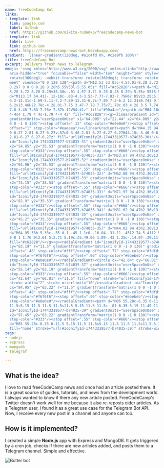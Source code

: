 ```yaml
---
name: freeCodeCamp Bot
links:
- template: link
  link: google.com
  label: GitHub
  href: https://github.com/nikita-rudenko/freecodecamp-news-bot
- template: link
  label: Live
  link: github.com
  href: https://freecodecamp-news-bot.herokuapp.com/
gradient: 'linear-gradient(120deg, #a1c4fd 0%, #c2e9fb 100%)'
title: freeCodeCamp Bot
excerpt: Delivers fresh news to Telegram
emoji: '<svg xmlns="http://www.w3.org/2000/svg" xmlns:xlink="http://www.w3.org/1999/xlink"
  aria-hidden="true" focusable="false" width="1em" height="1em" style="-ms-transform:
  rotate(360deg); -webkit-transform: rotate(360deg); transform: rotate(360deg);" preserveAspectRatio="xMidYMid
  meet" viewBox="0 0 128 128"><path d="M12.53 53.05c-4.57.01-8.28 3.72-8.28 8.29v38.38a8.297
  8.297 0 0 0 8.28 8.28h5.55V53l-5.55.05z" fill="#c62828"/><path d="M115.72 53.05c4.57.01
  8.28 3.72 8.28 8.29v38.38c-.01 4.57-3.71 8.28-8.28 8.29h-5.55v-55l5.55.04z" fill="#c62828"/><path
  d="M113.17 54.41l-.12-10c-.03-4.3-3.53-7.77-7.83-7.75H67.05V23.25c5.11-1.69 7.89-7.2
  6.2-12.31c-1.69-5.11-7.2-7.89-12.31-6.2s-7.89 7.2-6.2 12.31a9.743 9.743 0 0 0 6.2
  6.2v13.46H22.78c-4.28.01-7.75 3.47-7.78 7.75v71.78c.03 4.28 3.5 7.74 7.78 7.76h82.44c4.3.01
  7.8-3.46 7.83-7.76v-7.37h.12V54.41z" fill="#90a4ae"/><path d="M64 18c-2.21 0-4-1.79-4-4s1.79-4
  4-4s4 1.79 4 4s-1.79 4-4 4z" fill="#c62828"/><g><linearGradient id="IconifyId-17443319577-b74035-30"
  gradientUnits="userSpaceOnUse" x1="64.005" y1="22.44" x2="64.005" y2="35.55" gradientTransform="matrix(1
  0 0 -1 0 130)"><stop offset=".12" stop-color="#e0e0e0"/><stop offset=".52" stop-color="#fff"/><stop
  offset="1" stop-color="#eaeaea"/></linearGradient><path d="M44.15 94.45h39.71c3.46
  0 6.27 2.81 6.27 6.27v.57c0 3.46-2.81 6.27-6.27 6.27H44.15c-3.46 0-6.27-2.81-6.27-6.27v-.57c0-3.46
  2.81-6.27 6.27-6.27z" fill="url(#IconifyId-17443319577-b74035-30)"/><linearGradient
  id="IconifyId-17443319577-b74035-31" gradientUnits="userSpaceOnUse" x1="54.85" y1="22.44"
  x2="54.85" y2="35.53" gradientTransform="matrix(1 0 0 -1 0 130)"><stop offset="0"
  stop-color="#333"/><stop offset=".55" stop-color="#666"/><stop offset="1" stop-color="#333"/></linearGradient><path
  fill="url(#IconifyId-17443319577-b74035-31)" d="M53.67 94.47h2.36v13.09h-2.36z"/><linearGradient
  id="IconifyId-17443319577-b74035-32" gradientUnits="userSpaceOnUse" x1="64.06" y1="22.44"
  x2="64.06" y2="35.53" gradientTransform="matrix(1 0 0 -1 0 130)"><stop offset="0"
  stop-color="#333"/><stop offset=".55" stop-color="#666"/><stop offset="1" stop-color="#333"/></linearGradient><path
  fill="url(#IconifyId-17443319577-b74035-32)" d="M62.88 94.47h2.36v13.09h-2.36z"/><linearGradient
  id="IconifyId-17443319577-b74035-33" gradientUnits="userSpaceOnUse" x1="73.15" y1="22.44"
  x2="73.15" y2="35.53" gradientTransform="matrix(1 0 0 -1 0 130)"><stop offset="0"
  stop-color="#333"/><stop offset=".55" stop-color="#666"/><stop offset="1" stop-color="#333"/></linearGradient><path
  fill="url(#IconifyId-17443319577-b74035-33)" d="M71.97 94.47h2.36v13.09h-2.36z"/><linearGradient
  id="IconifyId-17443319577-b74035-34" gradientUnits="userSpaceOnUse" x1="82.8" y1="22.44"
  x2="82.8" y2="35.53" gradientTransform="matrix(1 0 0 -1 0 130)"><stop offset="0"
  stop-color="#333"/><stop offset=".55" stop-color="#666"/><stop offset="1" stop-color="#333"/></linearGradient><path
  fill="url(#IconifyId-17443319577-b74035-34)" d="M81.62 94.47h2.36v13.09h-2.36z"/><linearGradient
  id="IconifyId-17443319577-b74035-35" gradientUnits="userSpaceOnUse" x1="45.2" y1="22.46"
  x2="45.2" y2="35.55" gradientTransform="matrix(1 0 0 -1 0 130)"><stop offset="0"
  stop-color="#333"/><stop offset=".55" stop-color="#666"/><stop offset="1" stop-color="#333"/></linearGradient><path
  fill="url(#IconifyId-17443319577-b74035-35)" d="M44.02 94.45h2.36v13.09h-2.36z"/><g><path
  d="M64 85.33h-5.33c-.55 0-1-.45-1-1c0-.16.04-.31.11-.45l2.74-5.41l2.59-4.78a.996.996
  0 0 1 1.76 0l2.61 5l2.71 5.19c.25.49.06 1.09-.43 1.35c-.14.07-.29.11-.45.11L64 85.33z"
  fill="#c62828"/></g><g><radialGradient id="IconifyId-17443319577-b74035-36" cx="42.64"
  cy="63.19" r="11.5" gradientTransform="matrix(1 0 0 -1 0 130)" gradientUnits="userSpaceOnUse"><stop
  offset=".48" stop-color="#fff"/><stop offset=".77" stop-color="#fdfdfd"/><stop offset=".88"
  stop-color="#f6f6f6"/><stop offset=".96" stop-color="#ebebeb"/><stop offset="1"
  stop-color="#e0e0e0"/></radialGradient><circle cx="42.64" cy="66.81" r="11.5" fill="url(#IconifyId-17443319577-b74035-36)"/><linearGradient
  id="IconifyId-17443319577-b74035-37" gradientUnits="userSpaceOnUse" x1="30.14" y1="63.19"
  x2="55.14" y2="63.19" gradientTransform="matrix(1 0 0 -1 0 130)"><stop offset="0"
  stop-color="#333"/><stop offset=".55" stop-color="#666"/><stop offset="1" stop-color="#333"/></linearGradient><circle
  cx="42.64" cy="66.81" r="11.5" fill="none" stroke="url(#IconifyId-17443319577-b74035-37)"
  stroke-width="2" stroke-miterlimit="10"/><radialGradient id="IconifyId-17443319577-b74035-38"
  cx="84.95" cy="63.22" r="11.5" gradientTransform="matrix(1 0 0 -1 0 130)" gradientUnits="userSpaceOnUse"><stop
  offset=".48" stop-color="#fff"/><stop offset=".77" stop-color="#fdfdfd"/><stop offset=".88"
  stop-color="#f6f6f6"/><stop offset=".96" stop-color="#ebebeb"/><stop offset="1"
  stop-color="#e0e0e0"/></radialGradient><path d="M85 55.28c-6.35 0-11.5 5.15-11.5
  11.5s5.15 11.5 11.5 11.5s11.5-5.15 11.5-11.5c-.01-6.35-5.15-11.49-11.5-11.5z" fill="url(#IconifyId-17443319577-b74035-38)"/><linearGradient
  id="IconifyId-17443319577-b74035-39" gradientUnits="userSpaceOnUse" x1="72.45" y1="63.22"
  x2="97.45" y2="63.22" gradientTransform="matrix(1 0 0 -1 0 130)"><stop offset="0"
  stop-color="#333"/><stop offset=".55" stop-color="#666"/><stop offset="1" stop-color="#333"/></linearGradient><path
  d="M85 55.28c-6.35 0-11.5 5.15-11.5 11.5s5.15 11.5 11.5 11.5s11.5-5.15 11.5-11.5h0c-.01-6.35-5.15-11.49-11.5-11.5z"
  fill="none" stroke="url(#IconifyId-17443319577-b74035-39)" stroke-width="2" stroke-miterlimit="10"/></g></g></svg>'
tags:
- nodejs
- express
- mongodb
- telegraf

---
```

## What is the idea?

I love to read freeCodeCamp news and once had an article posted there. It is a great source of guides, tutorials, and news from the development world. I always wanted to know if there any new article posted. FreeCodeCamp's Twitter doesn't work well for me because it also re-reposts older articles. As a Telegram user, I found it as a great use case for the Telegram Bot API. Now, I receive every new post in a channel and anyone can too.

## How is it implemented?

I created a simple **Node.js** app with Express and MongoDB. It gets triggered by a cron job, checks if there are new articles added, and posts them to a Telegram channel. Simple and effective.

![Butter bot](https://media1.tenor.com/images/d9a6b8e7846043ff054cbf785e301b82/tenor.gif?itemid=11658334)